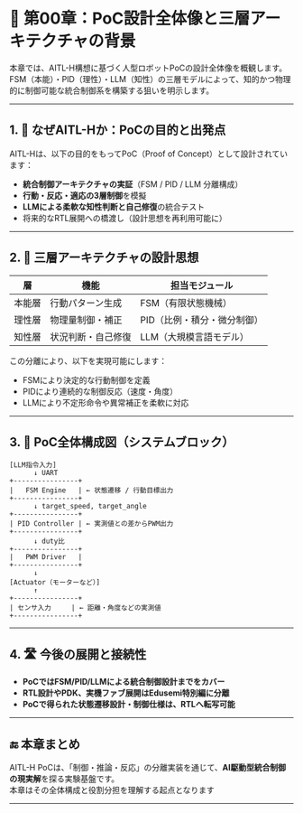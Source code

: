 # 🧠 第00章：PoC設計全体像と三層アーキテクチャの背景

本章では、AITL-H構想に基づく人型ロボットPoCの設計全体像を概観します。  
FSM（本能）・PID（理性）・LLM（知性）の三層モデルによって、知的かつ物理的に制御可能な統合制御系を構築する狙いを明示します。

---

## 1. 🎯 なぜAITL-Hか：PoCの目的と出発点

AITL-Hは、以下の目的をもってPoC（Proof of Concept）として設計されています：

- **統合制御アーキテクチャの実証**（FSM / PID / LLM 分離構成）
- **行動・反応・適応の3層制御**を模擬
- **LLMによる柔軟な知性判断と自己修復**の統合テスト
- 将来的なRTL展開への橋渡し（設計思想を再利用可能に）

---

## 2. 🧬 三層アーキテクチャの設計思想

| 層 | 機能 | 担当モジュール |
|----|------|----------------|
| 本能層 | 行動パターン生成 | FSM（有限状態機械） |
| 理性層 | 物理量制御・補正 | PID（比例・積分・微分制御） |
| 知性層 | 状況判断・自己修復 | LLM（大規模言語モデル） |

この分離により、以下を実現可能にします：

- FSMにより決定的な行動制御を定義
- PIDにより連続的な制御反応（速度・角度）
- LLMにより不定形命令や異常補正を柔軟に対応

---

## 3. 🧩 PoC全体構成図（システムブロック）

```
[LLM指令入力]
      ↓ UART
+----------------+
|   FSM Engine   | ← 状態遷移 / 行動目標出力
+----------------+
      ↓ target_speed, target_angle
+----------------+
| PID Controller | ← 実測値との差からPWM出力
+----------------+
      ↓ duty比
+----------------+
|   PWM Driver   |
+----------------+
      ↓
[Actuator（モーターなど）]
      ↑
+----------------+
| センサ入力     | ← 距離・角度などの実測値
+----------------+
```

---

## 4. 🛣 今後の展開と接続性

- **PoCではFSM/PID/LLMによる統合制御設計までをカバー**
- **RTL設計やPDK、実機ファブ展開はEdusemi特別編に分離**
- **PoCで得られた状態遷移設計・制御仕様は、RTLへ転写可能**

---

## 🔚 本章まとめ

AITL-H PoCは、「制御・推論・反応」の分離実装を通じて、**AI駆動型統合制御の現実解**を探る実験基盤です。  
本章はその全体構成と役割分担を理解する起点となります

---

